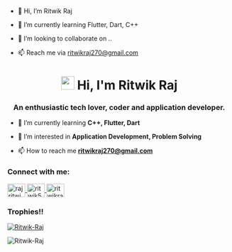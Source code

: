 - 👋 Hi, I’m Ritwik Raj

- 🌱 I’m currently learning Flutter, Dart, C++
- 💞️ I’m looking to collaborate on ..
- 📫 Reach me via ritwikraj270@gmail.com

<!------>
<!--       -->
<h1 align="center">
    <img src="/assets/04.gif" width="30" height="30">
    Hi, I'm Ritwik Raj
</h1>

<h3 align="center">
    An enthusiastic tech lover, coder and application developer.
</h3>


- 🌱 I’m currently learning **C++, Flutter, Dart**

- 👀 I’m interested in **Application Development, Problem Solving**

- 📫 How to reach me **ritwikraj270@gmail.com**

<h3 align="left">Connect with me:</h3>
<p align="left">
   <!-- <a href="https://twitter.com/ShreyanshuShub1" target="blank">
        <img align="center" src="/icons/twitter.svg" alt="ShreyanshuShub1" height="30" width="40" />
    </a> -->
    <a href="https://linkedin.com/in/rajritwik/" target="blank">
        <img align="center" src="/icons/linked-in-alt.svg" alt="rajritwik" height="30" width="40" />
    </a>
    <a href="https://instagram.com/ritwik5302" target="blank">
        <img align="center" src="/icons/instagram.svg" alt="ritwik5302" height="30" width="40" />
    </a>
    <a href="https://www.hackerrank.com/ritwikraj68" target="blank">
        <img align="center" src="/icons/hackerrank.svg" alt="ritwikraj68" height="30" width="40" />
    </a>
   <!-- <a href="https://www.leetcode.com/sShubham" target="blank">
        <img align="center" src="/icons/leet-code.svg" alt="sShubham" height="30" width="40" />
    </a> 
    <a href="https://auth.geeksforgeeks.org/user/shreyanshushubham" target="blank">
        <img align="center" src="/icons/geeks-for-geeks.svg" alt="shreyanshushubham" height="30" width="40" />
    </a>
    <a href="https://discord.gg/arcadesArena#1981" target="blank">
        <img align="center" src="/icons/discord.svg" alt="arcadesArena#1981" height="30" width="40" />
    </a> -->
</p>
<h3 align="left">
    Trophies!!
</h3>
<p align="left"> 
    <a href="https://github.com/ryo-ma/github-profile-trophy">
        <img src="https://github-profile-trophy.vercel.app/?username=Ritwik-Raj&column=8" alt="Ritwik-Raj" />
    </a>
</p>

<p>
    <img align="center" src="https://github-readme-stats.vercel.app/api/top-langs?username=Ritwik-Raj&show_icons=true&locale=en&layout=compact" alt="Ritwik-Raj" />
</p>
